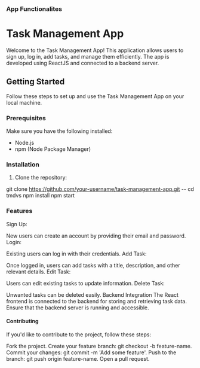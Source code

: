 
### App Functionalites
# Task Management App

Welcome to the Task Management App! This application allows users to sign up, log in, add tasks, and manage them efficiently. The app is developed using ReactJS and connected to a backend server.

## Getting Started

Follow these steps to set up and use the Task Management App on your local machine.

### Prerequisites

Make sure you have the following installed:

- Node.js
- npm (Node Package Manager)

### Installation

1. Clone the repository:


  git clone https://github.com/your-username/task-management-app.git --
  cd tmdvs
  npm install
  npm start
### Features

Sign Up:

New users can create an account by providing their email and password.
Login:

Existing users can log in with their credentials.
Add Task:

Once logged in, users can add tasks with a title, description, and other relevant details.
Edit Task:

Users can edit existing tasks to update information.
Delete Task:

Unwanted tasks can be deleted easily.
Backend Integration
The React frontend is connected to the backend for storing and retrieving task data. Ensure that the backend server is running and accessible.

#### Contributing
If you'd like to contribute to the project, follow these steps:

Fork the project.
Create your feature branch: git checkout -b feature-name.
Commit your changes: git commit -m 'Add some feature'.
Push to the branch: git push origin feature-name.
Open a pull request.

